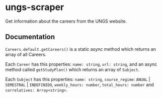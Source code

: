 # ungs-scraper
Get information about the careers from the UNGS website.
## Documentation

`Careers.default.getCareers()` is a static async method which returns an array of all Careers.

Each `Career` has this properties: `name: string`, `url: string`, and an async method called `getStudyPlan()` which returns an array of `Subject`.

Each `Subject` has this properties: `name: string`, `course_regime`: `ANUAL` | `SEMESTRAL` | `INDEFINIDO`, `weekly_hours: number`, `total_hours: number` and `correlatives: Array<string>`.